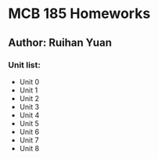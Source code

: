 # MCB 185 Homeworks
## Author: Ruihan Yuan
### Unit list:
* Unit 0
* Unit 1
* Unit 2
* Unit 3
* Unit 4
* Unit 5
* Unit 6
* Unit 7
* Unit 8
